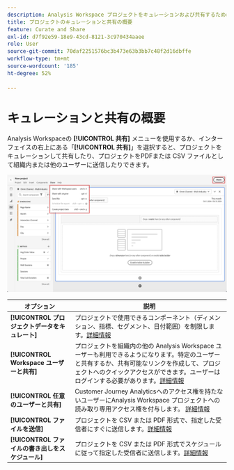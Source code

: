 ```yaml
---
description: Analysis Workspace プロジェクトをキュレーションおよび共有するために使用できるオプションについて説明します。
title: プロジェクトのキュレーションと共有の概要
feature: Curate and Share
exl-id: d7f92e59-18e9-43cd-8121-3c970434aaee
role: User
source-git-commit: 70daf2251576bc3b473e63b3bb7c48f2d16dbffe
workflow-type: tm+mt
source-wordcount: '185'
ht-degree: 52%

---
```


# キュレーションと共有の概要

Analysis Workspaceの **[!UICONTROL 共有]** メニューを使用するか、インターフェイスの右上にある「**[!UICONTROL 共有]**」を選択すると、プロジェクトをキュレーションして共有したり、プロジェクトをPDFまたは CSV ファイルとして組織内または他のユーザーに送信したりできます。

![ 新株予約権 ](assets/share-options.png)

| オプション | 説明 |
|---|---|
| **[!UICONTROL プロジェクトデータをキュレート]** | プロジェクトで使用できるコンポーネント（ディメンション、指標、セグメント、日付範囲）を制限します。[詳細情報](/help/analysis-workspace/curate-share/curate.md) |
| **[!UICONTROL Workspace ユーザーと共有]** | プロジェクトを組織内の他の Analysis Workspace ユーザーも利用できるようになります。特定のユーザーと共有するか、共有可能なリンクを作成して、プロジェクトへのクイックアクセスができます。ユーザーはログインする必要があります。[詳細情報](/help/analysis-workspace/curate-share/share-projects.md) |
| **[!UICONTROL 任意のユーザーと共有]** | Customer Journey Analyticsへのアクセス権を持たないユーザーにAnalysis Workspace プロジェクトへの読み取り専用アクセス権を付与します。 [詳細情報](/help/analysis-workspace/curate-share/share-projects.md) |
| **[!UICONTROL ファイルを送信]** | プロジェクトを CSV または PDF 形式で、指定した受信者にすぐに送信します。[詳細情報](/help/analysis-workspace/curate-share/t-schedule-report.md) |
| **[!UICONTROL ファイルの書き出しをスケジュール]** | プロジェクトを CSV または PDF 形式でスケジュールに従って指定した受信者に送信します。[詳細情報](/help/analysis-workspace/curate-share/t-schedule-report.md) |

